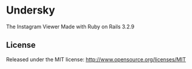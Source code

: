 # Undersky

The Instagram Viewer Made with Ruby on Rails 3.2.9

## License

Released under the MIT license: http://www.opensource.org/licenses/MIT
